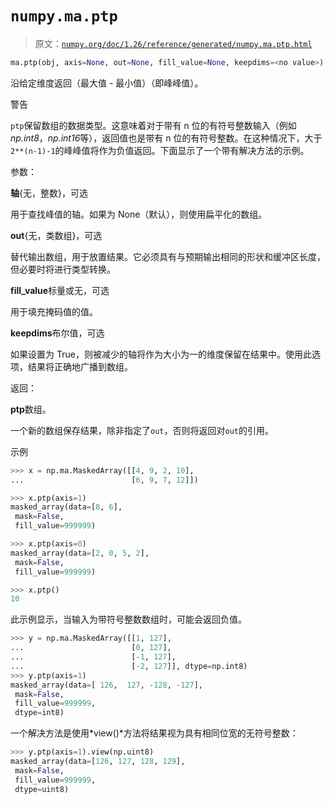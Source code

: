 # `numpy.ma.ptp`

> 原文：[`numpy.org/doc/1.26/reference/generated/numpy.ma.ptp.html`](https://numpy.org/doc/1.26/reference/generated/numpy.ma.ptp.html)

```py
ma.ptp(obj, axis=None, out=None, fill_value=None, keepdims=<no value>)
```

沿给定维度返回（最大值 - 最小值）（即峰峰值）。

警告

`ptp`保留数组的数据类型。这意味着对于带有 n 位的有符号整数输入（例如*np.int8*，*np.int16*等），返回值也是带有 n 位的有符号整数。在这种情况下，大于`2**(n-1)-1`的峰峰值将作为负值返回。下面显示了一个带有解决方法的示例。

参数：

**轴**{无，整数}，可选

用于查找峰值的轴。如果为 None（默认），则使用扁平化的数组。

**out**{无，类数组}，可选

替代输出数组，用于放置结果。它必须具有与预期输出相同的形状和缓冲区长度，但必要时将进行类型转换。

**fill_value**标量或无，可选

用于填充掩码值的值。

**keepdims**布尔值，可选

如果设置为 True，则被减少的轴将作为大小为一的维度保留在结果中。使用此选项，结果将正确地广播到数组。

返回：

**ptp**数组。

一个新的数组保存结果，除非指定了`out`，否则将返回对`out`的引用。

示例

```py
>>> x = np.ma.MaskedArray([[4, 9, 2, 10],
...                        [6, 9, 7, 12]]) 
```

```py
>>> x.ptp(axis=1)
masked_array(data=[8, 6],
 mask=False,
 fill_value=999999) 
```

```py
>>> x.ptp(axis=0)
masked_array(data=[2, 0, 5, 2],
 mask=False,
 fill_value=999999) 
```

```py
>>> x.ptp()
10 
```

此示例显示，当输入为带符号整数数组时，可能会返回负值。

```py
>>> y = np.ma.MaskedArray([[1, 127],
...                        [0, 127],
...                        [-1, 127],
...                        [-2, 127]], dtype=np.int8)
>>> y.ptp(axis=1)
masked_array(data=[ 126,  127, -128, -127],
 mask=False,
 fill_value=999999,
 dtype=int8) 
```

一个解决方法是使用*view()*方法将结果视为具有相同位宽的无符号整数：

```py
>>> y.ptp(axis=1).view(np.uint8)
masked_array(data=[126, 127, 128, 129],
 mask=False,
 fill_value=999999,
 dtype=uint8) 
```
